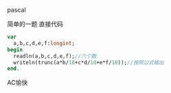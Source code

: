 pascal

简单的一题 直接代码
```pascal
var
  a,b,c,d,e,f:longint;
begin
  readln(a,b,c,d,e,f);//六个数
  writeln(trunc(a*b/10+c*d/10+e*f/10));//按照公式输出
end.
```

AC愉快